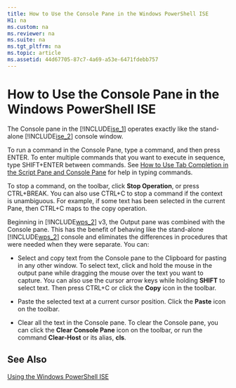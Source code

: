 ```yaml
---
title: How to Use the Console Pane in the Windows PowerShell ISE
H1: na
ms.custom: na
ms.reviewer: na
ms.suite: na
ms.tgt_pltfrm: na
ms.topic: article
ms.assetid: 44d67705-87c7-4a69-a53e-6471fdebb757
---
```

# How to Use the Console Pane in the Windows PowerShell ISE
The Console pane in the [!INCLUDE[ise_1](../../Topics/Powershell_ISE/includes/ise_1_md.md)] operates exactly like the stand\-alone [!INCLUDE[ise_2](../../Topics/Powershell_ISE/includes/ise_2_md.md)] console window.

To run a command in the Console Pane, type a command, and then press ENTER. To enter multiple commands that you want to execute in sequence, type SHIFT\+ENTER between commands. See [How to Use Tab Completion in the Script Pane and Console Pane](../../Topics/Powershell_ISE/How-to-Use-Tab-Completion-in-the-Script-Pane-and-Console-Pane.md) for help in typing commands.

To stop a command, on the toolbar, click **Stop Operation**, or press CTRL\+BREAK. You can also use CTRL\+C to stop a command if the context is unambiguous. For example, if some text has been selected in the current Pane, then CTRL\+C maps to the copy operation.

Beginning in [!INCLUDE[wps_2](../../Topics/Powershell_GetStart/includes/wps_2_md.md)] v3, the Output pane was combined with the Console pane. This has the benefit of behaving like the stand\-alone [!INCLUDE[wps_2](../../Topics/Powershell_GetStart/includes/wps_2_md.md)] console and eliminates the differences in procedures that were needed when they were separate. You can:

-   Select and copy text from the Console pane to the Clipboard for pasting in any other window. To select text, click and hold the mouse in the output pane while dragging the mouse over the text you want to capture. You can also use the cursor arrow keys while holding **SHIFT** to select text. Then press CTRL\+C or click the **Copy** icon in the toolbar.

-   Paste the selected text at a current cursor position. Click the **Paste** icon on the toolbar.

-   Clear all the text in the Console pane. To clear the Console pane, you can click the **Clear Console Pane** icon on the toolbar, or run the command **Clear\-Host** or its alias, **cls**.

## See Also
[Using the Windows PowerShell ISE](../../Topics/Powershell_ISE/Using-the-Windows-PowerShell-ISE.md)

